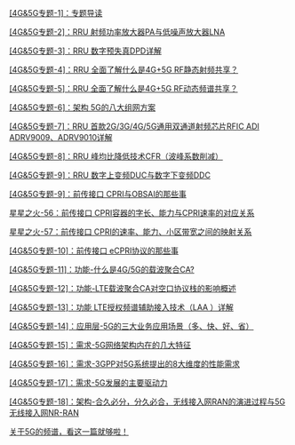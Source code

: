 [[4G&5G专题-1]：专题导读](https://blog.csdn.net/HiWangWenBing/article/details/112293396)

[[4G&5G专题-2]：RRU 射频功率放大器PA与低噪声放大器LNA](https://blog.csdn.net/HiWangWenBing/article/details/112199193)

[[4G&5G专题-3]：RRU 数字预失真DPD详解](https://blog.csdn.net/HiWangWenBing/article/details/112198958)

[[4G&5G专题-4]：RRU 全面了解什么是4G+5G RF静态射频共享？](https://blog.csdn.net/HiWangWenBing/article/details/112265675)

[[4G&5G专题-5]：RRU 全面了解什么是4G+5G RF动态频谱共享？](https://blog.csdn.net/HiWangWenBing/article/details/112293957)

[[4G&5G专题-6]：架构 5G的八大组网方案](https://blog.csdn.net/HiWangWenBing/article/details/112297739)

[[4G&5G专题-7]：RRU 首款2G/3G/4G/5G通用双通道射频芯片RFIC ADI ADRV9009、ADRV9010详解](https://blog.csdn.net/HiWangWenBing/article/details/112145144)

[[4G&5G专题-8]：RRU 峰均比降低技术CFR（波峰系数削减）](https://blog.csdn.net/HiWangWenBing/article/details/112253225)

[[4G&5G专题-9]：RRU 数字上变频DUC与数字下变频DDC](https://blog.csdn.net/HiWangWenBing/article/details/112306673)

[[4G&5G专题-9]：前传接口 CPRI与OBSAI的那些事](https://blog.csdn.net/HiWangWenBing/article/details/112328551)

[星星之火-56：前传接口 CPRI容器的字长、能力与CPRI速率的对应关系](https://blog.csdn.net/HiWangWenBing/article/details/112342185)

[星星之火-57：前传接口 CPRI的速率、能力、小区带宽之间的映射关系](https://blog.csdn.net/HiWangWenBing/article/details/112342224)

[[4G&5G专题-10]：前传接口 eCPRI协议的那些事](https://blog.csdn.net/HiWangWenBing/article/details/112342421)

[[4G&5G专题-11]：功能-什么是4G/5G的载波聚合CA?](https://blog.csdn.net/HiWangWenBing/article/details/112785851)

[[4G&5G专题-12]：功能-LTE载波聚合CA对空口协议栈的影响概述](https://blog.csdn.net/HiWangWenBing/article/details/112795622)

[[4G&5G专题-13]：功能 LTE授权频谱辅助接入技术（LAA ）详解](https://blog.csdn.net/HiWangWenBing/article/details/112801136)

[[4G&5G专题-14]：应用层-5G的三大业务应用场景（多、快、好、省）](https://blog.csdn.net/HiWangWenBing/article/details/113091122)

[[4G&5G专题-15]：需求-5G网络架构内在的几大特征](https://blog.csdn.net/HiWangWenBing/article/details/113091821)

[[4G&5G专题-16]：需求-3GPP对5G系统提出的8大维度的性能需求](https://blog.csdn.net/HiWangWenBing/article/details/113142110)

[[4G&5G专题-17]：需求-5G发展的主要驱动力](https://blog.csdn.net/HiWangWenBing/article/details/113150914)

[[4G&5G专题-18]：架构-合久必分，分久必合，无线接入网RAN的演进过程与5G无线接入网NR-RAN](https://blog.csdn.net/HiWangWenBing/article/details/113173916)

[]()

[]()

[]()

[]()

[]()

[]()

[]()

[]()

[]()

[]()

[]()

[]()

[]()

[]()

[]()

[]()

[]()

[]()

[]()

[]()

[]()



[关于5G的频谱，看这一篇就够啦！](https://zhuanlan.zhihu.com/p/36179295)